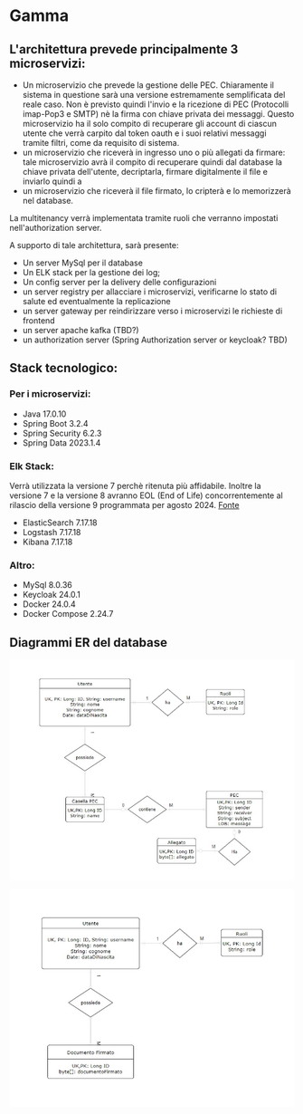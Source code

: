 # Gamma

## L'architettura prevede principalmente 3 microservizi:

- Un microservizio che prevede la gestione delle PEC. Chiaramente il sistema in questione sarà una versione estremamente semplificata del reale caso. Non è previsto quindi l'invio e la ricezione di PEC (Protocolli imap-Pop3 e SMTP) nè la firma con chiave privata dei messaggi. Questo microservizio ha il solo compito di recuperare gli account di ciascun utente che verrà carpito dal token oauth e i suoi relativi messaggi tramite filtri, come da requisito di sistema.
- un microservizio che riceverà in ingresso uno o più allegati da firmare: tale microservizio avrà il compito di recuperare quindi dal database la chiave privata dell'utente, decriptarla, firmare digitalmente il file e inviarlo quindi a
- un microservizio che riceverà il file firmato, lo cripterà e lo memorizzerà nel database.

La multitenancy verrà implementata tramite ruoli che verranno impostati nell'authorization server.

A supporto di tale architettura, sarà presente:
- Un server MySql per il database
- Un ELK stack per la gestione dei log;
- Un config server per la delivery delle configurazioni
- un server registry per allacciare i microservizi, verificarne lo stato di salute ed eventualmente la replicazione
- un server gateway per reindirizzare verso i microservizi le richieste di frontend
- un server apache kafka (TBD?)
- un authorization server (Spring Authorization server or keycloak? TBD)

## Stack tecnologico:

### Per i microservizi:
- Java 17.0.10
- Spring Boot 3.2.4
- Spring Security 6.2.3
- Spring Data 2023.1.4

### Elk Stack:
Verrà utilizzata la versione 7 perchè ritenuta più affidabile. Inoltre la versione 7 e la versione 8 avranno EOL (End of Life) concorrentemente al rilascio della versione 9 programmata per agosto 2024. [Fonte](https://www.elastic.co/support/eol)
- ElasticSearch 7.17.18
- Logstash 7.17.18
- Kibana 7.17.18

### Altro:
- MySql 8.0.36
- Keycloak 24.0.1
- Docker 24.0.4
- Docker Compose 2.24.7

## Diagrammi ER del database

![ER PEC](/docs/ER-Pec.jpg "ER PEC")


![ER STORE](/docs/ER-signed.jpg "ER STORE")